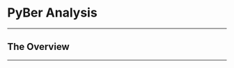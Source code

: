 # PyBer Analysis
-------------------------------------------------------------------------------------------
## The Overview
-------------------------------------------------------------------------------------------
